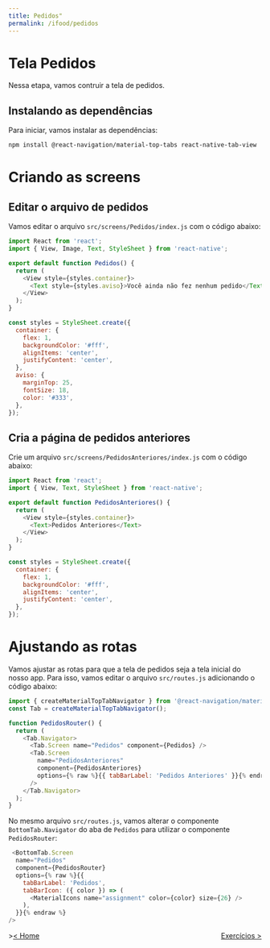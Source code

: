 ```yaml
---
title: Pedidos"
permalink: /ifood/pedidos
---
```


# Tela Pedidos

Nessa etapa, vamos contruir a tela de pedidos.

## Instalando as dependências

Para iniciar, vamos instalar as dependências:

```bash
npm install @react-navigation/material-top-tabs react-native-tab-view
```

# Criando as screens

## Editar o arquivo de pedidos

Vamos editar o arquivo `src/screens/Pedidos/index.js` com o código abaixo:

```javascript
import React from 'react';
import { View, Image, Text, StyleSheet } from 'react-native';

export default function Pedidos() {
  return (
    <View style={styles.container}>
      <Text style={styles.aviso}>Você ainda não fez nenhum pedido</Text>
    </View>
  );
}

const styles = StyleSheet.create({
  container: {
    flex: 1,
    backgroundColor: '#fff',
    alignItems: 'center',
    justifyContent: 'center',
  },
  aviso: {
    marginTop: 25,
    fontSize: 18,
    color: '#333',
  },
});
```

## Cria a página de pedidos anteriores

Crie um arquivo `src/screens/PedidosAnteriores/index.js` com o código abaixo:

```javascript
import React from 'react';
import { View, Text, StyleSheet } from 'react-native';

export default function PedidosAnteriores() {
  return (
    <View style={styles.container}>
      <Text>Pedidos Anteriores</Text>
    </View>
  );
}

const styles = StyleSheet.create({
  container: {
    flex: 1,
    backgroundColor: '#fff',
    alignItems: 'center',
    justifyContent: 'center',
  },
});
```

# Ajustando as rotas

Vamos ajustar as rotas para que a tela de pedidos seja a tela inicial do nosso app. Para isso, vamos editar o arquivo `src/routes.js` adicionando o código abaixo:

```javascript
import { createMaterialTopTabNavigator } from '@react-navigation/material-top-tabs';
const Tab = createMaterialTopTabNavigator();

function PedidosRouter() {
  return (
    <Tab.Navigator>
      <Tab.Screen name="Pedidos" component={Pedidos} />
      <Tab.Screen
        name="PedidosAnteriores"
        component={PedidosAnteriores}
        options={% raw %}{{ tabBarLabel: 'Pedidos Anteriores' }}{% endraw %}
      />
    </Tab.Navigator>
  );
}
```

No mesmo arquivo `src/routes.js`, vamos alterar o componente `BottomTab.Navigator` do aba de `Pedidos` para utilizar o componente `PedidosRouter`:

```javascript
 <BottomTab.Screen
  name="Pedidos"
  component={PedidosRouter}
  options={% raw %}{{
    tabBarLabel: 'Pedidos',
    tabBarIcon: ({ color }) => (
      <MaterialIcons name="assignment" color={color} size={26} />
    ),
  }}{% endraw %}
/>
```
<span style="display: flex; justify-content: space-between;"><span>>[&lt; Home](home.html "Voltar")</span> <span>[Exercícios &gt;](exercicios.html "Próximo")</span></span>